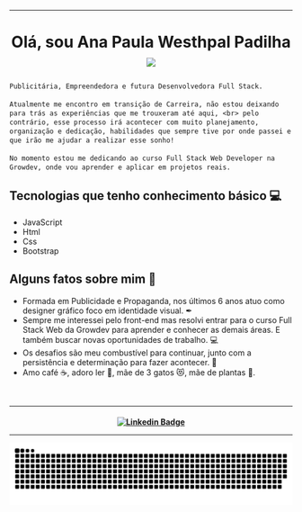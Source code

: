  <hr>

<h1 align="center">Olá, sou Ana Paula Westhpal Padilha <img width="30px" src="https://raw.githubusercontent.com/iampavangandhi/iampavangandhi/master/gifs/Hi.gif"></h1>

</h3>

```
Publicitária, Empreendedora e futura Desenvolvedora Full Stack.

Atualmente me encontro em transição de Carreira, não estou deixando para trás as experiências que me trouxeram até aqui, <br> pelo contrário, esse processo irá acontecer com muito planejamento, organização e dedicação, habilidades que sempre tive por onde passei e que irão me ajudar a realizar esse sonho!

No momento estou me dedicando ao curso Full Stack Web Developer na Growdev, onde vou aprender e aplicar em projetos reais.
```
## Tecnologias que tenho conhecimento básico 💻

  - JavaScript
  - Html
  - Css
  - Bootstrap

## Alguns fatos sobre mim 📌

<ul>
    <li>Formada em Publicidade e Propaganda, nos últimos 6 anos atuo como designer gráfico foco em identidade visual. ✒
   <li>Sempre me interessei pelo front-end mas resolvi entrar para o curso Full Stack Web da Growdev para aprender e conhecer as demais áreas. E também buscar novas oportunidades de trabalho. 💻
   <li>Os desafios são meu combustível para continuar, junto com a persistência e determinação para fazer acontecer. 🎯
   <li>Amo café &#9749;, adoro ler 📘, mãe de 3 gatos 😻, mãe de plantas 🌵.
 </ul>
<br>

 <hr> <h4 align="center">
 
  [![Linkedin Badge](https://img.shields.io/badge/-Linkedin-blue?style=for-the-badge&logo=Linkedin&logoColor=white&link=https://github.com/arthurspk)](https://www.linkedin.com/in/anawesthpal)
 
<hr>

<p align="center">
  <img  src="https://raw.githubusercontent.com/Elanza-48/Elanza-48/main/resources/img/github-contribution-grid-snake.svg"
    alt="example" />
</p>